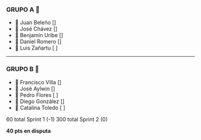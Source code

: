 
### GRUPO A 🔵
* 🔵 Juan Beleño \[]
* 🔵 José Chávez \[]
* 🔵 Benjamín Uribe \[]
* 🔵 Daniel Romero \[]
* 🔵 Luis Zañartu \[ ]

---

### GRUPO B 🔴
* 🔴 Francisco Villa \[]
* 🔴 José Aylwin \[]
* 🔴 Pedro Flores \[ ]
* 🔴 Diego González \[]
* 🔴 Catalina Toledo \[ ]


60 total Sprint 1 (-1)
300 total Sprint 2 (0)

**40 pts en disputa** 
